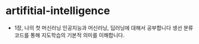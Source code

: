 # artifitial-intelligence
- 1장, 나의 첫 머신러닝
인공지능과 머신러닝, 딥러닝에 대해서 공부합니다
생선 분류 코드를 통해 지도학습의 기본적 의미를 이해합니다.